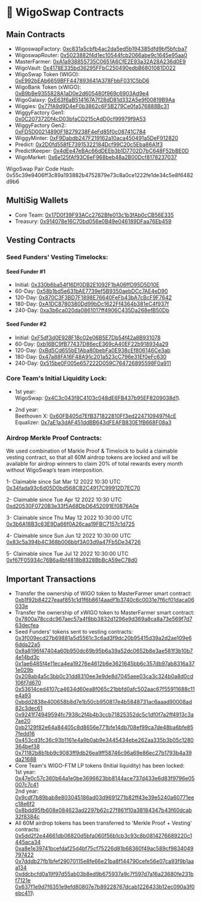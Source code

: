 # 📔 WigoSwap Contracts

## Main Contracts

* WigoswapFactory: [0xc831a5cbfb4ac2da5ed5b194385dfd9bf5bfcba7](https://ftmscan.com/address/0xc831a5cbfb4ac2da5ed5b194385dfd9bf5bfcba7)
* WigoswapRouter: [0x5023882f4d1ec10544fcb2066abe9c1645e95aa0](https://ftmscan.com/address/0x5023882f4d1ec10544fcb2066abe9c1645e95aa0)
* MasterFarmer: [0xA1a938855735C0651A6CfE2E93a32A28A236d0E9](https://ftmscan.com/address/0xA1a938855735C0651A6CfE2E93a32A28A236d0E9)
* WigoVault: [0x4178E335bd36295FFbC250490edbB6801081D022](https://ftmscan.com/address/0x4178E335bd36295FFbC250490edbB6801081D022)
* WigoSwap Token (WIGO): [0xE992bEAb6659BFF447893641A378FbbF031C5bD6](https://ftmscan.com/address/0xE992bEAb6659BFF447893641A378FbbF031C5bD6)
* WigoBank Token (xWIGO): [0xB9bBe9355828A1aD0e2d605480f969c6903Ad9e4](https://ftmscan.com/address/0xB9bBe9355828A1aD0e2d605480f969c6903Ad9e4)
* WigoGalaxy: [0xE63f6aB514167A7f28dD81d332A5e9f00819B9Aa](https://ftmscan.com/address/0xE63f6aB514167A7f28dD81d332A5e9f00819B9Aa)
* Wiggies: [0x77fA9d9D4eF0b3862c6F5B279Ce0fa576888Bc31](https://ftmscan.com/address/0x77fA9d9D4eF0b3862c6F5B279Ce0fa576888Bc31)
* WiggyFactory Gen1: [0x0C207372Df4cD03bfaCD215cAdD0cf99979f9A53](https://ftmscan.com/address/0x0C207372Df4cD03bfaCD215cAdD0cf99979f9A53)
* WiggyFactory Gen2: [0xFD5D00214890F18279238F4eFd85f0c08741C784](https://ftmscan.com/address/0xFD5D00214890F18279238F4eFd85f0c08741C784)
* WiggyMinter: [0xF9Dabdb247F219162a10aca450491a5DeF912820](https://ftmscan.com/address/0xF9Dabdb247F219162a10aca450491a5DeF912820)
* Predict: [0x2D0fd558fE73915322184Dcf99C20c5Eba86A1f3](https://ftmscan.com/address/0x2D0fd558fE73915322184Dcf99C20c5Eba86A1f3)
* PredictKeeper: [0x4dEe47eBAc66dDEEb3b1D7702D7bC648F52bBE0D](https://ftmscan.com/address/0x4dEe47eBAc66dDEEb3b1D7702D7bC648F52bBE0D)
* WigoMarket: [0x6e125fAf93C6eF968beb48a2B00Dcf8178237037](https://ftmscan.com/address/0x6e125fAf93C6eF968beb48a2B00Dcf8178237037)

WigoSwap Pair Code Hash:\
0x55c39e9406ff3c89a193882b4752879e73c8a0ce1222fe1de34c5e8f6482d9b6

## MultiSig Wallets

* Core Team: [0x17D0f39F93ACc2762Bfe013c1b3fAb0cCB56E335](https://ftmscan.com/address/0x17d0f39f93acc2762bfe013c1b3fab0ccb56e335)
* Treasury: [0x914078e16C70bd056e0B49e046189DFaa76Eb459](https://ftmscan.com/address/0x914078e16c70bd056e0b49e046189dfaa76eb459)

## Vesting Contracts

### Seed Funders' Vesting Timelocks:

#### Seed Funder #1

* Initial: [0x330b6ba54f16Df0DB2E1092F1bA06ffD95D5D10E](https://ftmscan.com/address/0x330b6ba54f16Df0DB2E1092F1bA06ffD95D5D10E)
* 60-Day: [0x58b1bd5e631bAE7739ef5B9350aebDCc7AE4eD90](https://ftmscan.com/address/0x58b1bd5e631bAE7739ef5B9350aebDCc7AE4eD90)
* 120-Day: [0x870C3F3BD7F1898E76640FeFb43bA7cBcF9F7642](https://ftmscan.com/address/0x870C3F3BD7F1898E76640FeFb43bA7cBcF9F7642)
* 180-Day: [0xA1DC8780380Dd99bDc1622Ff4364b381eC4f937f](https://ftmscan.com/address/0xA1DC8780380Dd99bDc1622Ff4364b381eC4f937f)
* 240-Day: [0xa3b6ca020da0861017ff4906C435Da268efB50Db](https://ftmscan.com/address/0xa3b6ca020da0861017ff4906C435Da268efB50Db)

#### Seed Funder #2

* Initial: [0xF5df3d0E928F18c02e06B5E7Db54f42a8B931078](https://ftmscan.com/address/0xF5df3d0E928F18c02e06B5E7Db54f42a8B931078)
* 60-Day: [0xb16BC9fB77437D86ecE369cA40EF22b918934a29](https://ftmscan.com/address/0xb16BC9fB77437D86ecE369cA40EF22b918934a29)
* 120-Day: [0xBd5Cd655bE1Aba80bebFa0E938cEf806146Ce3ab](https://ftmscan.com/address/0xBd5Cd655bE1Aba80bebFa0E938cEf806146Ce3ab)
* 180-Day: [0x47a88FA16F48A91c201a523cC796e31Ef0eFc630](https://ftmscan.com/address/0x47a88FA16F48A91c201a523cC796e31Ef0eFc630)
* 240-Day: [0x515be0F005e657222D059C764726895598F0a911](https://ftmscan.com/address/0x515be0F005e657222D059C764726895598F0a911)

### Core Team's Initial Liquidity Lock:

* 1st year:\
  WigoSwap: [0x4C3c043f8C4103c048dE6FB437b95EF8209038d1](https://ftmscan.com/address/0x4C3c043f8C4103c048dE6FB437b95EF8209038d1)\

* 2nd year:\
  Beethoven X: [0x60FB405d7EfB371822810Ff3ed2247109497f4cE](https://ftmscan.com/address/0x60FB405d7EfB371822810Ff3ed2247109497f4cE)\
  Equalizer: [0x7aE1a3dAF451ddBB643dFEAFB830E1fB668F08a3](https://ftmscan.com/address/0x7aE1a3dAF451ddBB643dFEAFB830E1fB668F08a3)

### Airdrop Merkle Proof Contracts:

We used combination of Markle Proof & Timelock to build a claimable vesting contract, so that all 60M airdrop tokens are locked and will be available for airdrop winners to claim 20% of total rewards every month without WigoSwap’s team interposition.

1- Claimable since Sat Mar 12 2022 10:30 UTC[\
0x34fada93c6d05D0bd568CB2C4917C99912D7EC70](https://ftmscan.com/address/0x34fada93c6d05D0bd568CB2C4917C99912D7EC70)

2- Claimable since Tue Apr 12 2022 10:30 UTC\
[0xd20530F0720B3e33f5A68DbD6452091Ef0876A0e](https://ftmscan.com/address/0xd20530F0720B3e33f5A68DbD6452091Ef0876A0e)

3- Claimable since Thu May 12 2022 10:30:00 UTC\
[0x3b6A18B3c63E9Da66f0A26caa19FBC7157c1d725](https://ftmscan.com/address/0x3b6A18B3c63E9Da66f0A26caa19FBC7157c1d725)

4- Claimable since Sun Jun 12 2022 10:30:00 UTC\
[0x83c5a394b4C368b006bbf3A03d9a47Fb5De34726](https://ftmscan.com/address/0x83c5a394b4C368b006bbf3A03d9a47Fb5De34726)

5- Claimable since Tue Jul 12 2022 10:30:00 UTC\
[0xf67F05934c76B6a4bf4818b8328BbBcA59eC78d0](https://ftmscan.com/address/0xf67F05934c76B6a4bf4818b8328BbBcA59eC78d0)

## Important Transactions

* Transfer the ownership of WIGO token to MasterFarmer smart contract:\
  [0xb1f92b84227eaaf851c1d1f6b8614aadf1b3740c6c0031e7f6cf01daca06033e](https://ftmscan.com/tx/0xb1f92b84227eaaf851c1d1f6b8614aadf1b3740c6c0031e7f6cf01daca06033e)
* Transfer the ownership of xWIGO token to MasterFarmer smart contract:\
  [0x7800a78ccdc967aec57a4f8bb3832d1296e9d369a8ca8a73e569f7d763decfea](https://ftmscan.com/tx/0x7800a78ccdc967aec57a4f8bb3832d1296e9d369a8ca8a73e569f7d763decfea)
* Seed Funders' tokens sent to vesting contracts:\
  [0x3f009ecd27b69881a5d5561c3c6ad3f9dc20b95415d39a2d2ae109e66dda22a5](https://ftmscan.com/tx/0x3f009ecd27b69881a5d5561c3c6ad3f9dc20b95415d39a2d2ae109e66dda22a5)\
  [0x8a8196f47404a60b950dc69b95b6a39a52dc0652b8e3ae581f3b10b74e14bd3c](https://ftmscan.com/tx/0x8a8196f47404a60b950dc69b95b6a39a52dc0652b8e3ae581f3b10b74e14bd3c)\
  [0x1ae6485f4e11eca4ea19276e4612b6e3621645bb6c357db97ab8316a371e029b](https://ftmscan.com/tx/0x1ae6485f4e11eca4ea19276e4612b6e3621645bb6c357db97ab8316a371e029b)\
  [0x208ab4a5c3bb0c31dd8310ee3e9de8d7045aee03ca3c324b0a8d0cd106f7d670](https://ftmscan.com/tx/0x208ab4a5c3bb0c31dd8310ee3e9de8d7045aee03ca3c324b0a8d0cd106f7d670)\
  [0x53614ced4107ca4634d60ea8f065c21bbfd0afc502aac67f55911688c11e4a93](https://ftmscan.com/tx/0x53614ced4107ca4634d60ea8f065c21bbfd0afc502aac67f55911688c11e4a93)\
  [0xbdd2838e400658b8d7e1b50cb950817e4b5848731ac6aaad90008ad82c3dec61](https://ftmscan.com/tx/0xbdd2838e400658b8d7e1b50cb950817e4b5848731ac6aaad90008ad82c3dec61)\
  [0x9241f74949594fc7938c2f4b4b3ccb71825352dc5c1df0f7a2ff4913c3a7ae20](https://ftmscan.com/tx/0x9241f74949594fc7938c2f4b4b3ccb71825352dc5c1df0f7a2ff4913c3a7ae20)\
  [0xb2129f82e64a84405c8d8656e771bfe14db708ef99ca7de48ba6bfe857fedd16](https://ftmscan.com/tx/0xb2129f82e64a84405c8d8656e771bfe14db708ef99ca7de48ba6bfe857fedd16)\
  [0x453cd3fc36c93b1161e4a9b0ab9e3445434ebe262aa335b3b05c1280364bef38](https://ftmscan.com/tx/0x453cd3fc36c93b1161e4a9b0ab9e3445434ebe262aa335b3b05c1280364bef38)\
  [0x71182b8b1bb9c9083ff9db26ea9ff58746c96a69e86ec27b1793b4a39da21688](https://ftmscan.com/tx/0x71182b8b1bb9c9083ff9db26ea9ff58746c96a69e86ec27b1793b4a39da21688)
* Core Team's WIGO-FTM LP tokens (Initial liquidity) has been locked:\
  1st year:\
  [0x47e0c57c360b64a1e0be3696623bb8144ace737d433e6d83f9796e05007c7c41](https://ftmscan.com/tx/0x47e0c57c360b64a1e0be3696623bb8144ace737d433e6d83f9796e05007c7c41)\
  2nd year:\
  [0x9cdf7b89bab8e803045186ad03d9691271b82ff43e39e5240a60771eec18e6f2](https://ftmscan.com/tx/0x9cdf7b89bab8e803045186ad03d9691271b82ff43e39e5240a60771eec18e6f2)\
  [0x8bdd95fb608e084623ad2297b62c27f861f10a38184347b43f60dcab32f8384c](https://ftmscan.com/tx/0x8bdd95fb608e084623ad2297b62c27f861f10a38184347b43f60dcab32f8384c)
* All 60M airdrop tokens has been transferred to 'Merkle Proof + Vesting' contracts:\
  [0x5dd2f2e44661db06820d5bfa060f56b1cb3c93c8b0814276689220c1445aca34](https://ftmscan.com/tx/0x5dd2f2e44661db06820d5bfa060f56b1cb3c93c8b0814276689220c1445aca34)\
  [0xa8e1e39741bcefdaf25d4bf75cf75226d81b68360f49ac589cf9834049797422](https://ftmscan.com/tx/0xa8e1e39741bcefdaf25d4bf75cf75226d81b68360f49ac589cf9834049797422)\
  [0x7dddb27fb1bfef29070115e8fe66e21ba8f144790cefe56e07ca93f9b1aaa134](https://ftmscan.com/tx/0x7dddb27fb1bfef29070115e8fe66e21ba8f144790cefe56e07ca93f9b1aaa134)\
  [0xddcbcfd0a19f97d55ab03b8ed9b675937a9c7f597d7a16a23680fe231bf7121e](https://ftmscan.com/tx/0xddcbcfd0a19f97d55ab03b8ed9b675937a9c7f597d7a16a23680fe231bf7121e)\
  [0x637f1e9d7f6351e9efd80807e7b89228767dcab1226433b12ec090a3f0ebc411](https://ftmscan.com/tx/0x637f1e9d7f6351e9efd80807e7b89228767dcab1226433b12ec090a3f0ebc411)\
